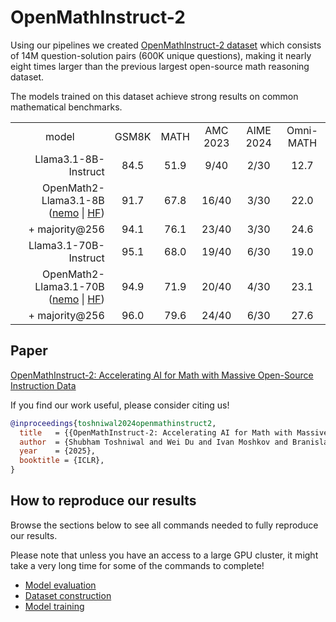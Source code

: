 # OpenMathInstruct-2

Using our pipelines we created [OpenMathInstruct-2 dataset](https://huggingface.co/datasets/nvidia/OpenMathInstruct-2)
which consists of 14M question-solution pairs (600K unique questions), making it nearly eight times larger
than the previous largest open-source math reasoning dataset.

The models trained on this dataset achieve strong results on common mathematical benchmarks.

<table>
  <tr>
    <td style="text-align: center;">model</td>
    <td style="text-align: center;">GSM8K</td>
    <td style="text-align: center;">MATH</td>
    <td style="text-align: center;">AMC 2023</td>
    <td style="text-align: center;">AIME 2024</td>
    <td style="text-align: center;">Omni-MATH</td>
  </tr>
  <tr>
    <td style="text-align: right;">Llama3.1-8B-Instruct</td>
    <td style="text-align: center;">84.5</td>
    <td style="text-align: center;">51.9</td>
    <td style="text-align: center;">9/40</td>
    <td style="text-align: center;">2/30</td>
    <td style="text-align: center;">12.7</td>
  </tr>
  <tr>
    <td style="text-align: right;">OpenMath2-Llama3.1-8B (<a href="https://huggingface.co/nvidia/OpenMath2-Llama3.1-8B-nemo">nemo</a> | <a href="https://huggingface.co/nvidia/OpenMath2-Llama3.1-8B">HF</a>)</td>
    <td style="text-align: center;">91.7</td>
    <td style="text-align: center;">67.8</td>
    <td style="text-align: center;">16/40</td>
    <td style="text-align: center;">3/30</td>
    <td style="text-align: center;">22.0</td>
  </tr>
  <tr>
    <td style="text-align: right;">+ majority@256</td>
    <td style="text-align: center;">94.1</td>
    <td style="text-align: center;">76.1</td>
    <td style="text-align: center;">23/40</td>
    <td style="text-align: center;">3/30</td>
    <td style="text-align: center;">24.6</td>
  </tr>
  <tr>
    <td style="text-align: right;">Llama3.1-70B-Instruct</td>
    <td style="text-align: center;">95.1</td>
    <td style="text-align: center;">68.0</td>
    <td style="text-align: center;">19/40</td>
    <td style="text-align: center;">6/30</td>
    <td style="text-align: center;">19.0</td>
  </tr>
  <tr>
    <td style="text-align: right;">OpenMath2-Llama3.1-70B (<a href="https://huggingface.co/nvidia/OpenMath2-Llama3.1-70B-nemo">nemo</a> | <a href="https://huggingface.co/nvidia/OpenMath2-Llama3.1-70B">HF</a>)</td>
    <td style="text-align: center;">94.9</td>
    <td style="text-align: center;">71.9</td>
    <td style="text-align: center;">20/40</td>
    <td style="text-align: center;">4/30</td>
    <td style="text-align: center;">23.1</td>
  </tr>
  <tr>
    <td style="text-align: right;">+ majority@256</td>
    <td style="text-align: center;">96.0</td>
    <td style="text-align: center;">79.6</td>
    <td style="text-align: center;">24/40</td>
    <td style="text-align: center;">6/30</td>
    <td style="text-align: center;">27.6</td>
  </tr>
</table>

## Paper

[OpenMathInstruct-2: Accelerating AI for Math with Massive Open-Source Instruction Data](https://arxiv.org/abs/2410.01560)

If you find our work useful, please consider citing us!

```bibtex
@inproceedings{toshniwal2024openmathinstruct2,
  title   = {{OpenMathInstruct-2: Accelerating AI for Math with Massive Open-Source Instruction Data}},
  author  = {Shubham Toshniwal and Wei Du and Ivan Moshkov and Branislav Kisacanin and Alexan Ayrapetyan and Igor Gitman},
  year    = {2025},
  booktitle = {ICLR},
}
```

## How to reproduce our results

Browse the sections below to see all commands needed to fully reproduce our results.

Please note that unless you have an access to a large GPU cluster, it might take a very long time
for some of the commands to complete!

- [Model evaluation](evaluation.md)
- [Dataset construction](dataset.md)
- [Model training](training.md)
